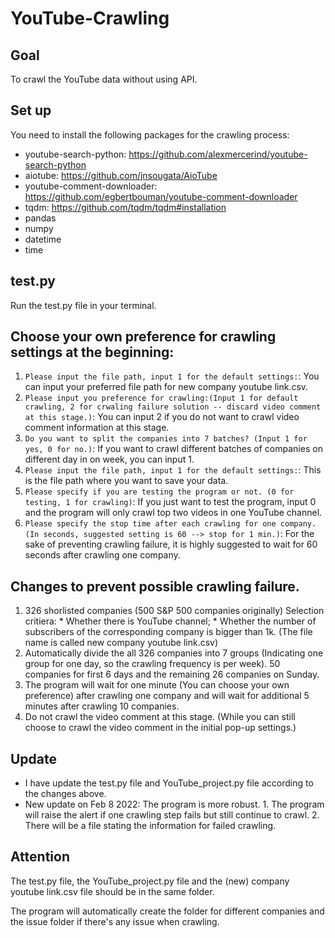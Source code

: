# YouTube-Crawling

## Goal
To crawl the YouTube data without using API.

## Set up
You need to install the following packages for the crawling process:
- youtube-search-python: https://github.com/alexmercerind/youtube-search-python
- aiotube: https://github.com/jnsougata/AioTube
- youtube-comment-downloader: https://github.com/egbertbouman/youtube-comment-downloader
- tqdm: https://github.com/tqdm/tqdm#installation
- pandas
- numpy
- datetime
- time

## test.py
Run the test.py file in your terminal.

## Choose your own preference for crawling settings at the beginning:
1. `Please input the file path, input 1 for the default settings:`: You can input your preferred file path for new company youtube link.csv.
2. `Please input you preference for crawling:(Input 1 for default crawling, 2 for crwaling failure solution -- discard video comment at this stage.)`: You can input 2 if you do not want to crawl video comment information at this stage.
3. `Do you want to split the companies into 7 batches? (Input 1 for yes, 0 for no.)`: If you want to crawl different batches of companies on different day in on week, you can input 1.
4. `Please input the file path, input 1 for the default settings:`: This is the file path where you want to save your data.
5. `Please specify if you are testing the program or not. (0 for testing, 1 for crawling)`: If you just want to test the program, input 0 and the program will only crawl top two videos in one YouTube channel.
6. `Please specify the stop time after each crawling for one company.(In seconds, suggested setting is 60 --> stop for 1 min.)`: For the sake of preventing crawling failure, it is highly suggested to wait for 60 seconds after crawling one company.

## Changes to prevent possible crawling failure.
1. 326 shorlisted companies (500 S&P 500 companies originally) Selection critiera: * Whether there is YouTube channel; * Whether the number of subscribers of the corresponding company is bigger than 1k. (The file name is called new company youtube link.csv)
2. Automatically divide the all 326 companies into 7 groups (Indicating one group for one day, so the crawling frequency is per week). 50 companies for first 6 days and the remaining 26 companies on Sunday.
3. The program will wait for one minute (You can choose your own preference) after crawling one company and will wait for additional 5 minutes after crawling 10 companies.
4. Do not crawl the video comment at this stage. (While you can still choose to crawl the video comment in the initial pop-up settings.)

## Update
- I have update the test.py file and YouTube_project.py file according to the changes above.
- New update on Feb 8 2022: The program is more robust. 1. The program will raise the alert if one crawling step fails but still continue to crawl. 2. There will be a file stating the information for failed crawling.

## Attention
The test.py file, the YouTube_project.py file and the (new) company youtube link.csv file should be in the same folder.

The program will automatically create the folder for different companies and the issue folder if there's any issue when crawling.
